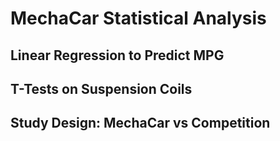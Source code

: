 # MechaCar Statistical Analysis
## Linear Regression to Predict MPG
## T-Tests on Suspension Coils
## Study Design: MechaCar vs Competition
